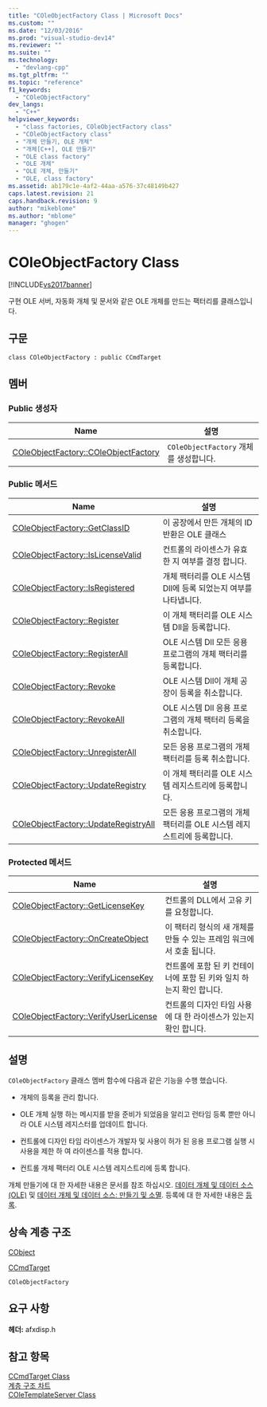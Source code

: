 ```yaml
---
title: "COleObjectFactory Class | Microsoft Docs"
ms.custom: ""
ms.date: "12/03/2016"
ms.prod: "visual-studio-dev14"
ms.reviewer: ""
ms.suite: ""
ms.technology: 
  - "devlang-cpp"
ms.tgt_pltfrm: ""
ms.topic: "reference"
f1_keywords: 
  - "COleObjectFactory"
dev_langs: 
  - "C++"
helpviewer_keywords: 
  - "class factories, COleObjectFactory class"
  - "COleObjectFactory class"
  - "개체 만들기, OLE 개체"
  - "개체[C++], OLE 만들기"
  - "OLE class factory"
  - "OLE 개체"
  - "OLE 개체, 만들기"
  - "OLE, class factory"
ms.assetid: ab179c1e-4af2-44aa-a576-37c48149b427
caps.latest.revision: 21
caps.handback.revision: 9
author: "mikeblome"
ms.author: "mblome"
manager: "ghogen"
---
```

# COleObjectFactory Class
[!INCLUDE[vs2017banner](../../assembler/inline/includes/vs2017banner.md)]

구현 OLE 서버, 자동화 개체 및 문서와 같은 OLE 개체를 만드는 팩터리를 클래스입니다.  
  
## 구문  
  
```  
class COleObjectFactory : public CCmdTarget  
```  
  
## 멤버  
  
### Public 생성자  
  
|Name|설명|  
|----------|--------|  
|[COleObjectFactory::COleObjectFactory](../Topic/COleObjectFactory::COleObjectFactory.md)|`COleObjectFactory` 개체를 생성합니다.|  
  
### Public 메서드  
  
|Name|설명|  
|----------|--------|  
|[COleObjectFactory::GetClassID](../Topic/COleObjectFactory::GetClassID.md)|이 공장에서 만든 개체의 ID 반환은 OLE 클래스|  
|[COleObjectFactory::IsLicenseValid](../Topic/COleObjectFactory::IsLicenseValid.md)|컨트롤의 라이센스가 유효한 지 여부를 결정 합니다.|  
|[COleObjectFactory::IsRegistered](../Topic/COleObjectFactory::IsRegistered.md)|개체 팩터리를 OLE 시스템 Dll에 등록 되었는지 여부를 나타냅니다.|  
|[COleObjectFactory::Register](../Topic/COleObjectFactory::Register.md)|이 개체 팩터리를 OLE 시스템 Dll을 등록합니다.|  
|[COleObjectFactory::RegisterAll](../Topic/COleObjectFactory::RegisterAll.md)|OLE 시스템 Dll 모든 응용 프로그램의 개체 팩터리를 등록합니다.|  
|[COleObjectFactory::Revoke](../Topic/COleObjectFactory::Revoke.md)|OLE 시스템 Dll이 개체 공장이 등록을 취소합니다.|  
|[COleObjectFactory::RevokeAll](../Topic/COleObjectFactory::RevokeAll.md)|OLE 시스템 Dll 응용 프로그램의 개체 팩터리 등록을 취소합니다.|  
|[COleObjectFactory::UnregisterAll](../Topic/COleObjectFactory::UnregisterAll.md)|모든 응용 프로그램의 개체 팩터리를 등록 취소합니다.|  
|[COleObjectFactory::UpdateRegistry](../Topic/COleObjectFactory::UpdateRegistry.md)|이 개체 팩터리를 OLE 시스템 레지스트리에 등록합니다.|  
|[COleObjectFactory::UpdateRegistryAll](../Topic/COleObjectFactory::UpdateRegistryAll.md)|모든 응용 프로그램의 개체 팩터리를 OLE 시스템 레지스트리에 등록합니다.|  
  
### Protected 메서드  
  
|Name|설명|  
|----------|--------|  
|[COleObjectFactory::GetLicenseKey](../Topic/COleObjectFactory::GetLicenseKey.md)|컨트롤의 DLL에서 고유 키를 요청합니다.|  
|[COleObjectFactory::OnCreateObject](../Topic/COleObjectFactory::OnCreateObject.md)|이 팩터리 형식의 새 개체를 만들 수 있는 프레임 워크에서 호출 됩니다.|  
|[COleObjectFactory::VerifyLicenseKey](../Topic/COleObjectFactory::VerifyLicenseKey.md)|컨트롤에 포함 된 키 컨테이너에 포함 된 키와 일치 하는지 확인 합니다.|  
|[COleObjectFactory::VerifyUserLicense](../Topic/COleObjectFactory::VerifyUserLicense.md)|컨트롤의 디자인 타임 사용에 대 한 라이센스가 있는지 확인 합니다.|  
  
## 설명  
 `COleObjectFactory` 클래스 멤버 함수에 다음과 같은 기능을 수행 했습니다.  
  
-   개체의 등록을 관리 합니다.  
  
-   OLE 개체 실행 하는 메시지를 받을 준비가 되었음을 알리고 런타임 등록 뿐만 아니라 OLE 시스템 레지스터를 업데이트 합니다.  
  
-   컨트롤에 디자인 타임 라이센스가 개발자 및 사용이 허가 된 응용 프로그램 실행 시 사용을 제한 하 여 라이센스를 적용 합니다.  
  
-   컨트롤 개체 팩터리 OLE 시스템 레지스트리에 등록 합니다.  
  
 개체 만들기에 대 한 자세한 내용은 문서를 참조 하십시오.  [데이터 개체 및 데이터 소스 \(OLE\)](../../mfc/data-objects-and-data-sources-ole.md) 및  [데이터 개체 및 데이터 소스: 만들기 및 소멸](../../mfc/data-objects-and-data-sources-creation-and-destruction.md).  등록에 대 한 자세한 내용은  [등록](../../mfc/registration.md).  
  
## 상속 계층 구조  
 [CObject](../../mfc/reference/cobject-class.md)  
  
 [CCmdTarget](../../mfc/reference/ccmdtarget-class.md)  
  
 `COleObjectFactory`  
  
## 요구 사항  
 **헤더:**  afxdisp.h  
  
## 참고 항목  
 [CCmdTarget Class](../../mfc/reference/ccmdtarget-class.md)   
 [계층 구조 차트](../../mfc/hierarchy-chart.md)   
 [COleTemplateServer Class](../../mfc/reference/coletemplateserver-class.md)